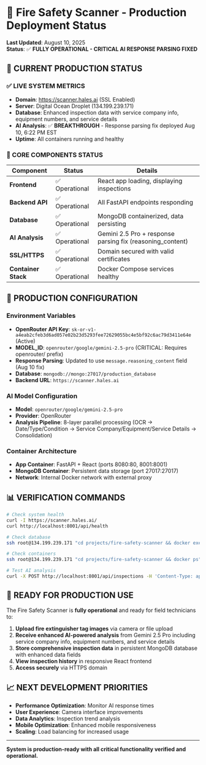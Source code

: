 # 🚀 Fire Safety Scanner - Production Deployment Status

**Last Updated**: August 10, 2025  
**Status**: ✅ **FULLY OPERATIONAL - CRITICAL AI RESPONSE PARSING FIXED**

## 🎯 **CURRENT PRODUCTION STATUS**

### **✅ LIVE SYSTEM METRICS**
- **Domain**: https://scanner.hales.ai (SSL Enabled)
- **Server**: Digital Ocean Droplet (134.199.239.171)
- **Database**: Enhanced inspection data with service company info, equipment numbers, and service details
- **AI Analysis**: ✅ **BREAKTHROUGH** - Response parsing fix deployed Aug 10, 6:22 PM EST
- **Uptime**: All containers running and healthy

### **🔧 CORE COMPONENTS STATUS**

| Component | Status | Details |
|-----------|--------|---------|
| **Frontend** | ✅ Operational | React app loading, displaying inspections |
| **Backend API** | ✅ Operational | All FastAPI endpoints responding |
| **Database** | ✅ Operational | MongoDB containerized, data persisting |
| **AI Analysis** | ✅ Operational | Gemini 2.5 Pro + response parsing fix (reasoning_content) |
| **SSL/HTTPS** | ✅ Operational | Domain secured with valid certificates |
| **Container Stack** | ✅ Operational | Docker Compose services healthy |

## 🔑 **PRODUCTION CONFIGURATION**

### **Environment Variables**
- **OpenRouter API Key**: `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` (Active)
- **MODEL_ID**: `openrouter/google/gemini-2.5-pro` (CRITICAL: Requires openrouter/ prefix)
- **Response Parsing**: Updated to use `message.reasoning_content` field (Aug 10 fix)
- **Database**: `mongodb://mongo:27017/production_database`
- **Backend URL**: `https://scanner.hales.ai`

### **AI Model Configuration**
- **Model**: `openrouter/google/gemini-2.5-pro`
- **Provider**: OpenRouter
- **Analysis Pipeline**: 8-layer parallel processing (OCR → Date/Type/Condition → Service Company/Equipment/Service Details → Consolidation)

### **Container Architecture**
- **App Container**: FastAPI + React (ports 8080:80, 8001:8001)
- **MongoDB Container**: Persistent data storage (port 27017:27017)
- **Network**: Internal Docker network with external proxy

## 📊 **VERIFICATION COMMANDS**

```bash
# Check system health
curl -I https://scanner.hales.ai/
curl http://localhost:8001/api/health

# Check database
ssh root@134.199.239.171 "cd projects/fire-safety-scanner && docker exec fire-safety-scanner-mongo-1 mongosh production_database --eval 'db.inspections.countDocuments()'"

# Check containers
ssh root@134.199.239.171 "cd projects/fire-safety-scanner && docker ps"

# Test AI analysis
curl -X POST http://localhost:8001/api/inspections -H 'Content-Type: application/json' -d '{"location":"test","image_base64":"[BASE64]","notes":"test"}'
```

## 🎯 **READY FOR PRODUCTION USE**

The Fire Safety Scanner is **fully operational** and ready for field technicians to:

1. **Upload fire extinguisher tag images** via camera or file upload
2. **Receive enhanced AI-powered analysis** from Gemini 2.5 Pro including service company info, equipment numbers, and service details
3. **Store comprehensive inspection data** in persistent MongoDB database with enhanced data fields
4. **View inspection history** in responsive React frontend
5. **Access securely** via HTTPS domain

## 📈 **NEXT DEVELOPMENT PRIORITIES**

- **Performance Optimization**: Monitor AI response times
- **User Experience**: Camera interface improvements
- **Data Analytics**: Inspection trend analysis
- **Mobile Optimization**: Enhanced mobile responsiveness
- **Scaling**: Load balancing for increased usage

---

**System is production-ready with all critical functionality verified and operational.**